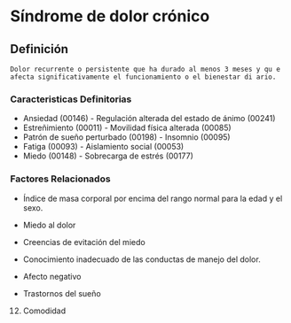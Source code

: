 # Síndrome de dolor crónico
## Definición
	Dolor recurrente o persistente que ha durado al menos 3 meses y qu e afecta significativamente el funcionamiento o el bienestar di ario.

### Caracteristicas Definitorias
- Ansiedad (00146)  - Regulación alterada del estado de 
ánimo (00241)  
- Estreñimiento (00011)  - Movilidad física alterada (00085)  
- Patrón de sueño perturbado 
(00198)  - Insomnio (00095)  
- Fatiga (00093)  - Aislamiento social (00053)  
- Miedo (00148)  - Sobrecarga de estrés (00177)

### Factores Relacionados
- Índice de masa corporal por 
encima del rango normal para 
la edad y el sexo.   
- Miedo al dolor   
- Creencias de evitación del 
miedo   
 
- Conocimiento inadecuado de las 
conductas de manejo del dolor.   
- Afecto negativo   
- Trastornos del sueño   
 
 
 
 
 
 
 
 
 
 
12. Comodidad


